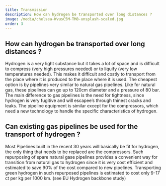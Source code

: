 ```yaml
---
title: Transmission
description: How can hydrogen be transported over long distances ?
image: /media/chelsea-WvusC5M-TM8-unsplash-scaled.jpg
order: 3
---
```


## How can hydrogen be transported over long distances ?

Hydrogen is a very light substance but it takes a lot of space and is difficult to compress (very high pressures needed) or to liquify (very low temperatures needed). This makes it difficult and costly to transport from the place where it is produced to the place where it is used. The cheapest option is by pipelines very similar to natural gas pipelines. Like for natural gas, these pipelines can go up to 120cm diameter and a pressure of 80 bar. The main difference to gas pipelines is the need for tightness, since hydrogen is very fugitive and will escapee’s through thinest cracks and leaks. The pipeline equipment is similar except for the compressors, which need a new technology to handle the specific characteristics of hydrogen.

## Can existing gas pipelines be used for the transport of hydrogen ?

Most Pipelines built in the recent 30 years will basically be fit for hydrogen, the only thing that needs to be replaced are the compressors. Such repurposing of spare natural gase pipelines provides a convenient way for transition from natural gas to hydrogen since it is very cost efficient and estimated to save 90% of the cost compared to new pipelines. Transporting green hydrogen in such repurposed pipelines is estimated to cost only 9-17 ct per kg per 1000 km. (see EU Hydrogen backbone study)
